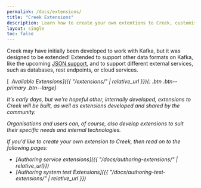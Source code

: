 ```yaml
---
permalink: /docs/extensions/
title: "Creek Extensions"
description: Learn how to create your own extentions to Creek, customising Creek to work the technologies and data formats used in your enterprise.
layout: single
toc: false
---
```


Creek may have initially been developed to work with Kafka, but it was designed to be extended! 
Extended to support other data formats on Kafka, 
like the upcoming [JSON support](https://github.com/creek-service/creek-kafka/issues/25), 
and to support different external services, such as databases, rest endpoints, or cloud services.

[<i class='fas fa-cube'/>&nbsp; Available Extensions]({{ "/extensions/" | relative_url }}){: .btn .btn--primary .btn--large}

It's early days, but we're hopeful other, internally developed, extensions to Creek will be built, 
as well as extensions developed and shared by the community. 

Organisations and users can, of course, also develop extensions to suit their specific needs and internal technologies.

If you'd like to create your own extension to Creek, then read on to the following pages:

* [Authoring service extensions]({{ "/docs/authoring-extensions/" | relative_url}})
* [Authoring system test Extensions]({{ "/docs/authoring-test-extensions/" | relative_url }})

[serviceDiscussion]: https://github.com/creek-service/creek-service/discussions/new